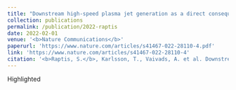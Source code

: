 ```yaml
---
title: "Downstream high-speed plasma jet generation as a direct consequence of shock reformation"
collection: publications
permalink: /publication/2022-raptis
date: 2022-02-01
venue: '<b>Nature Communications</b>'
paperurl: 'https://www.nature.com/articles/s41467-022-28110-4.pdf'
link: 'https://www.nature.com/articles/s41467-022-28110-4'
citation: '<b>Raptis, S.</b>, Karlsson, T., Vaivads, A. et al. Downstream high-speed plasma jet generation as a direct consequence of shock reformation. Nat Commun 13, 598 (2022). https://doi.org/10.1038/s41467-022-28110-4)'
---
```

Highlighted
